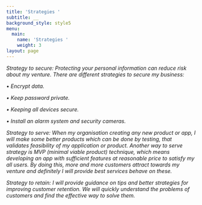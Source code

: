 ```yaml
---
title: 'Strategies '
subtitle: __
background_style: style5
menu:
  main:
    name: 'Strategies '
    weight: 3
layout: page
---
```

_Strategy to secure: Protecting your personal information can reduce risk about my venture. There are different strategies to secure my business:_

•	_Encrypt data._

_•	Keep password private._

_•	Keeping all devices secure._

_•	Install an alarm system and security cameras._ 

_Strategy to serve: When my organisation creating any new product or app, I will make some better products which can be done by testing, that validates feasibility of my application or product. Another way to serve strategy is MVP (minimal viable product) technique, which means developing an app with sufficient features at reasonable price to satisfy my all users. By doing this, more and more customers attract towards my venture and definitely I will provide best services behave on these._ 

_Strategy to retain: I will provide guidance on tips and better strategies for improving customer retention. We will quickly understand the problems of customers and find the effective way to solve them._
